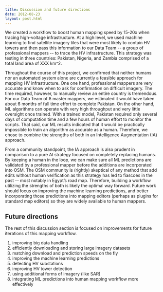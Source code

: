 ```yaml
---
title: Discussion and future directions
date: 2012-08-23
layout: post.html
---
```


We created a workflow to boost human mapping speed by 15-20x when tracing high-voltage infrastructure. At a high level, we used machine learning to find satellite imagery tiles that were most likely to contain HV towers and then pass this information to our Data Team -- a group of professional mappers -- to trace the HV infrastructure. This strategy was testing in three countries: Pakistan, Nigeria, and Zambia comprised of a total land area of XXX km^2. 

Throughout the course of this project, we confirmed that neither humans nor an automated system alone are currently a feasible approach for mapping HV infrastructure. One one hand, professional mappers are very accurate and know when to ask for confirmation on difficult imagery. The time required, however, to manually review an entire country is tremendous. For our Data Team of 8 master mappers, we estimated it would have taken about 6 months of full time effort to complete Pakistan. On the other hand, ML algorithms can operate with very high throughput and very little oversight once trained. With a trained model, Pakistan required only several days of computation time and a few hours of human effort to monitor the scripts. That said, our ML results indicated that it would be practically impossible to train an algorithm as accurate as a human. Therefore, we chose to combine the strengths of both in an Intelligence Augmentation (IA) approach.

From a community standpoint, the IA approach is also prudent in comparison to a pure AI strategy focused on completely replacing humans. By keeping a human in the loop, we can make sure all ML predictions are validated by a professional mapper before the additions are incorporated into OSM. The OSM community is (rightly) skeptical of any method that add edits without human verification as this strategy has led to fiascoes in the past -- most notably in Egypt’s road map. Therefore, building a workflow utilizing the strengths of both is likely the optimal way forward. Future work should focus on improving the machine learning predictions, and better incorporating those predictions into mapping editors (perhaps as plugins for standard map editors) so they are widely available to human mappers.


## Future directions
The rest of this discussion section is focused on improvements for future iterations of this mapping workflow.

1. improving big data handling
  1. efficiently downloading and storing large imagery datasets
  1. matching download and prediction speeds on the fly
1. improving the machine learning predictions
  1. detecting HV substations
  1. improving HV tower detection
  1. using additional forms of imagery (like SAR)
1. integrating ML predictions into human mapping workflow more effectively

